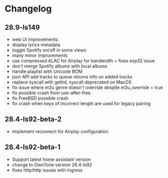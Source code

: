 # Changelog

## 28.9-ls149
- web UI improvements:
- display lyrics metadata
- toggle Spotify on/off in some views
- many minor improvements
- use compressed ALAC for Airplay for bandwidth + fixes esp32 issue
- don't merge Spotify albums with local albums
- handle playlist with Unicode BOM
- json API add tracks to queue returns info on added tracks
- replace syscall with gettid, syscall deprecated on MacOS
- fix issue where m3u genre doesn't override despite m3u_override = true
- fix possible crash from use-after-free
- fix FreeBSD possible crash
- fix crash when keys of incorrect length are used for legacy pairing

## 28.4-ls92-beta-2

- Implement reconnect for Airplay configuration

## 28.4-ls92-beta-1

- Support latest home assistant version
- change to OwnTone version 28.4-ls92
- fixes http/http issues with ingress
